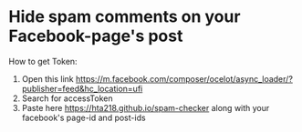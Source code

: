 # Hide spam comments on your Facebook-page's post

How to get Token:

1. Open this link https://m.facebook.com/composer/ocelot/async_loader/?publisher=feed&hc_location=ufi
2. Search for accessToken
3. Paste here https://hta218.github.io/spam-checker along with your facebook's page-id and post-ids
